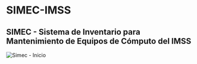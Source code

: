 # SIMEC-IMSS
## SIMEC - Sistema de Inventario para Mantenimiento de Equipos de Cómputo del IMSS
![Simec - Inicio](https://github.com/Alejandra6594/SIMEC-IMSS/assets/75916617/811221fe-537d-4d5f-b213-bd994bce2314)

